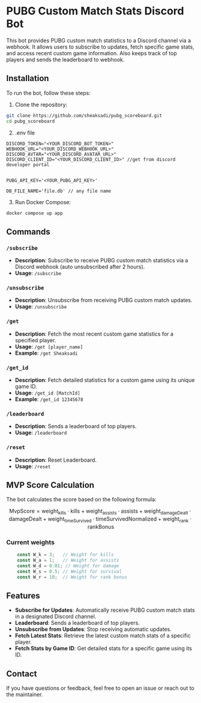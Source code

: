 # PUBG Custom Match Stats Discord Bot

This bot provides PUBG custom match statistics to a Discord channel via a webhook. It allows users to subscribe to updates, fetch specific game stats, and access recent custom game information.
Also keeps track of top players and sends the leaderboard to webhook.

## Installation

To run the bot, follow these steps:

1. Clone the repository:
```bash
git clone https://github.com/sheaksadi/pubg_scoreboard.git
cd pubg_scoreboard
```
2. .env file
```dotenv
DISCORD_TOKEN="<YOUR_DISCORD_BOT_TOKEN>"
WEBHOOK_URL="<YOUR_DISCORD_WEBHOOK_URL>"
DISCORD_AVTAR="<YOUR_DISCORD_AVATAR_URL>"
DISCORD_CLIENT_ID="<YOUR_DISCORD_CLIENT_ID>" //get from discord developer portal


PUBG_API_KEY='<YOUR_PUBG_API_KEY>'

DB_FILE_NAME='file.db' // any file name
```
3. Run Docker Compose:
```bash
docker compose up app
```

## Commands

### `/subscribe`
- **Description**: Subscribe to receive PUBG custom match statistics via a Discord webhook (auto unsubscribed after 2 hours).
- **Usage**: `/subscribe`

### `/unsubscribe`
- **Description**: Unsubscribe from receiving PUBG custom match updates.
- **Usage**: `/unsubscribe`

### `/get`
- **Description**: Fetch the most recent custom game statistics for a specified player.
- **Usage**: `/get [player_name]`
- **Example**: `/get Sheaksadi`

### `/get_id`
- **Description**: Fetch detailed statistics for a custom game using its unique game ID.
- **Usage**: `/get_id [MatchId]`
- **Example**: `/get_id 12345678`

### `/leaderboard`
- **Description**: Sends a leaderboard of top players.
- **Usage**: `/leaderboard`

### `/reset`
- **Description**: Reset Leaderboard.
- **Usage**: `/reset`

## MVP Score Calculation

The bot calculates the score based on the following formula:

$$
\text{MvpScore} = \text{weight}_\text{kills} \cdot \text{kills} +
\text{weight}_\text{assists} \cdot \text{assists} +
\text{weight}_\text{damageDealt} \cdot \text{damageDealt} +
\text{weight}_\text{timeSurvived} \cdot \text{timeSurvivedNormalized} +
\text{weight}_\text{rank} \cdot \text{rankBonus}
$$

### Current weights
```javascript
    const W_k = 3;   // Weight for kills
    const W_a = 1;   // Weight for assists
    const W_d = 0.01; // Weight for damage
    const W_s = 0.5; // Weight for survival
    const W_r = 10;  // Weight for rank bonus
```

## Features

- **Subscribe for Updates**: Automatically receive PUBG custom match stats in a designated Discord channel.
- **Leaderboard**: Sends a leaderboard of top players.
- **Unsubscribe from Updates**: Stop receiving automatic updates.
- **Fetch Latest Stats**: Retrieve the latest custom match stats of a specific player.
- **Fetch Stats by Game ID**: Get detailed stats for a specific game using its ID.


## Contact

If you have questions or feedback, feel free to open an issue or reach out to the maintainer.